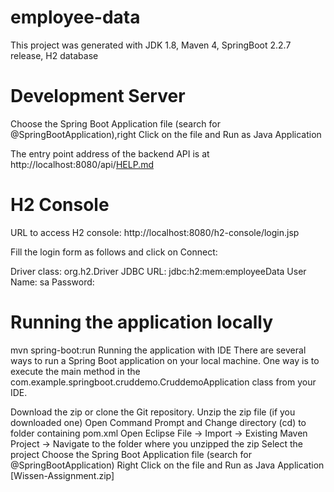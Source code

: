 # employee-data
This project was generated with JDK 1.8, Maven 4, SpringBoot 2.2.7 release, H2 database
# Development Server
Choose the Spring Boot Application file (search for @SpringBootApplication),right Click on the file and Run as Java Application

The entry point address of the backend API is at http://localhost:8080/api/[HELP.md](https://github.com/ti-shubham/employee-data/files/7107595/HELP.md)

# H2 Console
URL to access H2 console: http://localhost:8080/h2-console/login.jsp

Fill the login form as follows and click on Connect:

Driver class: org.h2.Driver JDBC URL: jdbc:h2:mem:employeeData User Name: sa Password:
# Running the application locally
mvn spring-boot:run Running the application with IDE There are several ways to run a Spring Boot application on your local machine. One way is to execute the main method in the com.example.springboot.cruddemo.CruddemoApplication class from your IDE.

Download the zip or clone the Git repository. Unzip the zip file (if you downloaded one) Open Command Prompt and Change directory (cd) to folder containing pom.xml Open Eclipse File -> Import -> Existing Maven Project -> Navigate to the folder where you unzipped the zip Select the project Choose the Spring Boot Application file (search for @SpringBootApplication) Right Click on the file and Run as Java Application
[Wissen-Assignment.zip]
